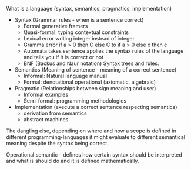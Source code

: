 What is a language (syntax, semantics, pragmatics, implementation)
- Syntax (Grammar rules - when is a sentence correct)
  - Formal generative framers
  - Quasi-formal: typing contextual constraints
  - Lexical error writing integer instead of integer
  - Gramma error if a > 0 then C else C  to if a > 0 else c then c
  - Automata takes sentence applies the syntax rules of the language and tells you if it is correct or not 
  - BNF (Backus and Naur notation) Syntax trees and rules.
- Semantics (Meaning of sentence - meaning of a correct sentence)
  - Informal: Natural language manual 
  - Formal: denotational operational (axiomatic, algebraic)
- Pragmatic (Relationships between sign meaning and user)
  - Informal examples
  - Semi-formal: programming methodologies
- Implementation (execute a correct sentence respecting semantics)
  - derivation from semantics
  - abstract machines

The dangling else, depending on where and how a scope is defined in different programming-languages it might evaluate to different semantical meaning despite the syntax being correct.

Operational semantic - defines how certain syntax should be interpreted and what is should do and it is defined mathematically.